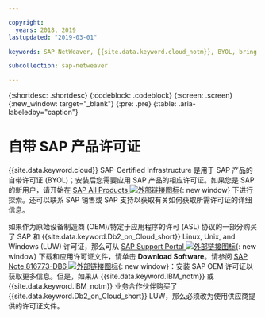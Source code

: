```yaml
---

copyright:
  years: 2018, 2019
lastupdated: "2019-03-01"

keywords: SAP NetWeaver, {{site.data.keyword.cloud_notm}}, BYOL, bring your own license, SAP certified

subcollection: sap-netweaver

---
```


{:shortdesc: .shortdesc}
{:codeblock: .codeblock}
{:screen: .screen}
{:new_window: target="_blank"}
{:pre: .pre}
{:table: .aria-labeledby="caption"}


# 自带 SAP 产品许可证

{{site.data.keyword.cloud}} SAP-Certified Infrastructure 是用于 SAP 产品的自带许可证 (BYOL)；安装后您需要应用 SAP 产品的相应许可证。如果您是 SAP 的新用户，请开始在
[SAP All Products ![外部链接图标](../../icons/launch-glyph.svg "外部链接图标")](https://www.sap.com/products.html){: new window} 下进行探索。还可以联系 SAP 销售或 SAP 支持以获取有关如何获取所需许可证的详细信息。

如果作为原始设备制造商 (OEM)/特定于应用程序的许可 (ASL) 协议的一部分购买了 SAP 和 {{site.data.keyword.Db2_on_Cloud_short}} Linux, Unix, and Windows (LUW) 许可证，那么可从 [SAP Support Portal ![外部链接图标](../../icons/launch-glyph.svg "外部链接图标")](https://support.sap.com/en/index.html){: new window} 下载和应用许可证文件，请单击 **Download Software**。请参阅 [SAP Note 816773-DB6 ![外部链接图标](../../icons/launch-glyph.svg "外部链接图标")](https://launchpad.support.sap.com/#/notes/816773){: new window}：安装 SAP OEM 许可证以获取更多信息。但是，如果从 {{site.data.keyword.IBM_notm}} 或 {{site.data.keyword.IBM_notm}} 业务合作伙伴购买了 {{site.data.keyword.Db2_on_Cloud_short}} LUW，那么必须改为使用供应商提供的许可证文件。
